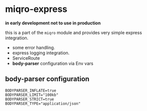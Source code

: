 # miqro-express

**in early development not to use in production**

this is a part of the ```miqro``` module and provides very simple express integration.

- some error handling.
- express logging integration.
- ServiceRoute
- **body-parser** configuration via Env vars


## body-parser configuration

```
BODYPARSER_INFLATE=true
BODYPARSER_LIMIT="100kb"
BODYPARSER_STRICT=true
BODYPARSER_TYPE="application/json"
```
